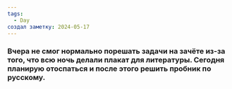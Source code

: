 ```yaml
---
tags:
  - Day
создал заметку: 2024-05-17
---
```

### Вчера не смог нормально порешать задачи на зачёте из-за того, что всю ночь делали плакат для литературы. Сегодня планирую отоспаться и после этого решить пробник по русскому.
